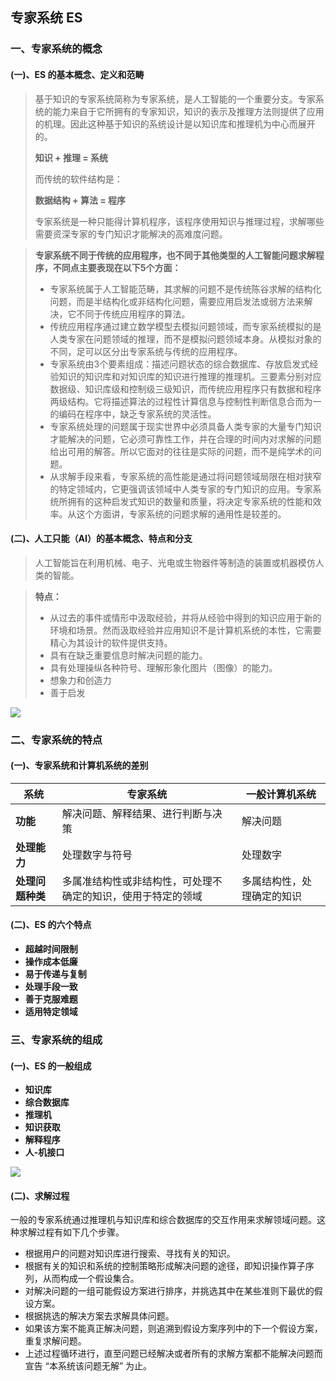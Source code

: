 ## 专家系统 ES

### 一、专家系统的概念

#### (一)、ES 的基本概念、定义和范畴

> 基于知识的专家系统简称为专家系统，是人工智能的一个重要分支。专家系统的能力来自于它所拥有的专家知识，知识的表示及推理方法则提供了应用的机理。因此这种基于知识的系统设计是以知识库和推理机为中心而展开的。
>
> **知识 + 推理 = 系统**
>
> 而传统的软件结构是：
>
> **数据结构 + 算法 = 程序**
>
> 专家系统是一种只能得计算机程序，该程序使用知识与推理过程，求解哪些需要资深专家的专门知识才能解决的高难度问题。

> **专家系统不同于传统的应用程序，也不同于其他类型的人工智能问题求解程序，不同点主要表现在以下5个方面：**
>
> - 专家系统属于人工智能范畴，其求解的问题不是传统陈谷求解的结构化问题，而是半结构化或非结构化问题，需要应用启发法或弱方法来解决，它不同于传统应用程序的算法。
> - 传统应用程序通过建立数学模型去模拟问题领域，而专家系统模拟的是人类专家在问题领域的推理，而不是模拟问题领域本身。从模拟对象的不同，足可以区分出专家系统与传统的应用程序。
> - 专家系统由3个要素组成：描述问题状态的综合数据库、存放启发式经验知识的知识库和对知识库的知识进行推理的推理机。三要素分别对应数据级、知识库级和控制级三级知识，而传统应用程序只有数据和程序两级结构。它将描述算法的过程性计算信息与控制性判断信息合而为一的编码在程序中，缺乏专家系统的灵活性。
> - 专家系统处理的问题属于现实世界中必须具备人类专家的大量专门知识才能解决的问题，它必须可靠性工作，并在合理的时间内对求解的问题给出可用的解答。所以它面对的往往是实际的问题，而不是纯学术的问题。
> - 从求解手段来看，专家系统的高性能是通过将问题领域局限在相对狭窄的特定领域内，它更强调该领域中人类专家的专门知识的应用。专家系统所拥有的这种启发式知识的数量和质量，将决定专家系统的性能和效率。从这个方面讲，专家系统的问题求解的通用性是较差的。

#### (二)、人工只能（AI）的基本概念、特点和分支

> 人工智能旨在利用机械、电子、光电或生物器件等制造的装置或机器模仿人类的智能。

> **特点：**
>
> - 从过去的事件或情形中汲取经验，并将从经验中得到的知识应用于新的环境和场景。然而汲取经验并应用知识不是计算机系统的本性，它需要精心为其设计的软件提供支持。
> - 具有在缺乏重要信息时解决问题的能力。
> - 具有处理操纵各种符号、理解形象化图片（图像）的能力。
> - 想象力和创造力
> - 善于启发

![](../.images/202501/090928.png)



### 二、专家系统的特点

#### (一)、专家系统和计算机系统的差别

| 系统             | 专家系统                                                     | 一般计算机系统             |
| ---------------- | ------------------------------------------------------------ | -------------------------- |
| **功能**         | 解决问题、解释结果、进行判断与决策                           | 解决问题                   |
| **处理能力**     | 处理数字与符号                                               | 处理数字                   |
| **处理问题种类** | 多属准结构性或非结构性，可处理不确定的知识，使用于特定的领域 | 多属结构性，处理确定的知识 |

#### (二)、ES 的六个特点

- **超越时间限制**
- **操作成本低廉**
- **易于传递与复制**
- **处理手段一致**
- **善于克服难题**
- **适用特定领域**



### 三、专家系统的组成

#### (一)、ES 的一般组成

- **知识库**
- **综合数据库**
- **推理机**
- **知识获取**
- **解释程序**
- **人-机接口**

![](../.images/202501/090929.png)

#### (二)、求解过程

一般的专家系统通过推理机与知识库和综合数据库的交互作用来求解领域问题。这种求解过程有如下几个步骤。

- 根据用户的问题对知识库进行搜索、寻找有关的知识。
- 根据有关的知识和系统的控制策略形成解决问题的途径，即知识操作算子序列，从而构成一个假设集合。
- 对解决问题的一组可能假设方案进行排序，并挑选其中在某些准则下最优的假设方案。
- 根据挑选的解决方案去求解具体问题。
- 如果该方案不能真正解决问题，则追溯到假设方案序列中的下一个假设方案，重复求解问题。
- 上述过程循环进行，直至问题已经解决或者所有的求解方案都不能解决问题而宣告 “本系统该问题无解” 为止。